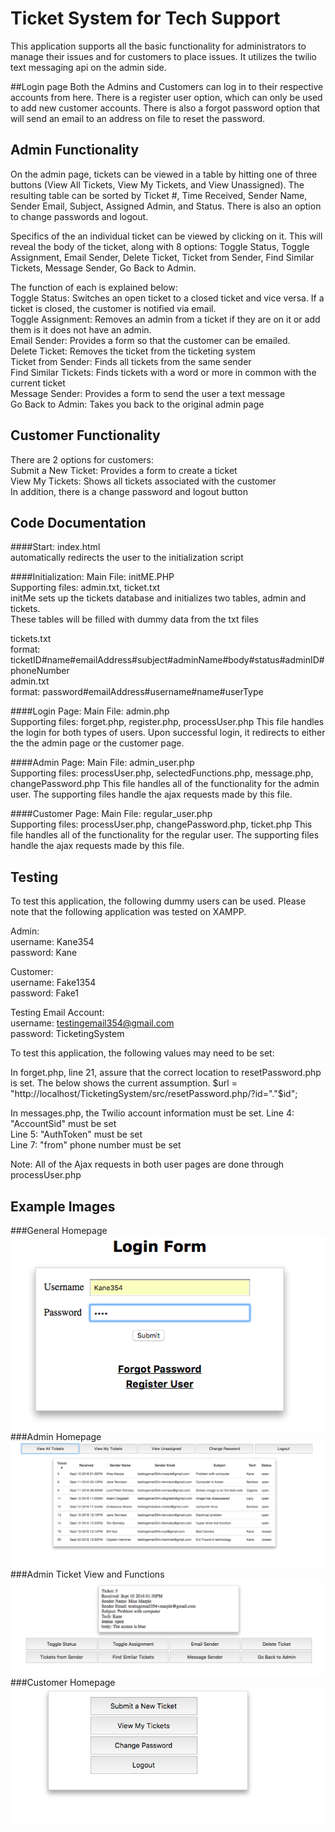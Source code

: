 # Ticket System for Tech Support
This application supports all the basic functionality for administrators to manage their issues and for customers to place issues. It utilizes the twilio text messaging api on the admin side.  

##Login page
Both the Admins and Customers can log in to their respective accounts from here. There is a register user option, which can only be used to add new customer accounts. There is also a forgot password option that will send an email to an address on file to reset the password.


## Admin Functionality
On the admin page, tickets can be viewed in a table by hitting one of three buttons (View All Tickets, View My Tickets, and View Unassigned). The resulting table can be sorted by Ticket #, Time Received, Sender Name, Sender Email, Subject, Assigned Admin, and Status. There is also an option to change passwords and logout.

Specifics of the an individual ticket can be viewed by clicking on it. This will reveal the body of the ticket, along with 8 options: Toggle Status, Toggle Assignment, Email Sender, Delete Ticket, Ticket from Sender, Find Similar Tickets, Message Sender, Go Back to Admin.

The function of each is explained below: <br />
Toggle Status: Switches an open ticket to a closed ticket and vice versa. If a ticket is closed, the customer is notified via email. <br />
Toggle Assignment: Removes an admin from a ticket if they are on it or add them is it does not have an admin.  <br />
Email Sender: Provides a form so that the customer can be emailed. <br />
Delete Ticket: Removes the ticket from the ticketing system <br />
Ticket from Sender: Finds all tickets from the same sender <br />
Find Similar Tickets: Finds tickets with a word or more in common with the current ticket <br />
Message Sender: Provides a form to send the user a text message <br />
Go Back to Admin: Takes you back to the original admin page

## Customer Functionality
There are 2 options for customers: <br />
Submit a New Ticket: Provides a form to create a ticket <br />
View My Tickets: Shows all tickets associated with the customer <br />
In addition, there is a change password and logout button

## Code Documentation
####Start:
index.html <br />
automatically redirects the user to the initialization script

####Initialization:
Main File: initME.PHP <br />
Supporting files: admin.txt, ticket.txt <br />
initMe sets up the tickets database and initializes two tables, admin and tickets. <br />
These tables will be filled with dummy data from the txt files

tickets.txt <br />
format: ticketID#name#emailAddress#subject#adminName#body#status#adminID#phoneNumber <br />
admin.txt <br />
format: password#emailAddress#username#name#userType

####Login Page:
Main File: admin.php <br />
Supporting files: forget.php, register.php, processUser.php
This file handles the login for both types of users. Upon successful login, it redirects to either the the admin page or the customer page.

####Admin Page:
Main File: admin_user.php <br />
Supporting files: processUser.php, selectedFunctions.php, message.php, changePassword.php
This file handles all of the functionality for the admin user. The supporting files handle the ajax requests made by this file.

####Customer Page:
Main File: regular_user.php <br />
Supporting files: processUser.php, changePassword.php, ticket.php
This file handles all of the functionality for the regular user. The supporting files
handle the ajax requests made by this file.

## Testing
To test this application, the following dummy users can be used. Please note that the following application was tested on XAMPP.

Admin: <br />
username: Kane354 <br />
password: Kane

Customer: <br />
username: Fake1354 <br />
password: Fake1

Testing Email Account: <br />
username: testingemail354@gmail.com <br />
password: TicketingSystem

To test this application, the following values may need to be set:

In forget.php, line 21, assure that the correct location to resetPassword.php is set. The below shows the current assumption.
$url = "http://localhost/TicketingSystem/src/resetPassword.php/?id="."$id"; <br />

In messages.php, the Twilio account information must be set.
Line 4: "AccountSid" must be set <br />
Line 5: "AuthToken" must be set <br />
Line 7: "from" phone number must be set <br />

Note: All of the Ajax requests in both user pages are done through processUser.php

## Example Images

###General Homepage <br />
<img src="img/login.png" align="center"/>
###Admin Homepage <br />
  <img src="img/adminpage.png" align="center"/>
###Admin Ticket View and Functions <br />
  <img src="img/adminFunctions.png" align="center"/>
###Customer Homepage <br />
  <img src="img/regularpage.png" align="center"/>



